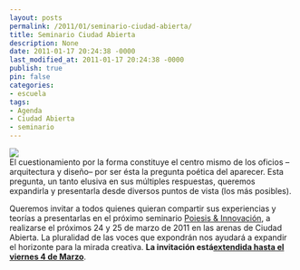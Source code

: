 ```yaml
---
layout: posts
permalink: /2011/01/seminario-ciudad-abierta/
title: Seminario Ciudad Abierta
description: None
date: 2011-01-17 20:24:38 -0000
last_modified_at: 2011-01-17 20:24:38 -0000
publish: true
pin: false
categories:
- escuela
tags:
- Agenda
- Ciudad Abierta
- seminario
---
```

[![](http://www.ead.pucv.cl/wp-content/archivos/2011/01/taller-amereida-605x403.jpg)](http://www.ead.pucv.cl/wp-content/archivos/2011/01/taller-amereida.jpg "CL ame 10 - taller amereida trimestre 1 - 289")  
El cuestionamiento por la forma constituye el centro mismo de los oficios –arquitectura y diseño– por ser ésta la pregunta poética del aparecer. Esta pregunta, un tanto elusiva en sus múltiples respuestas, queremos expandirla y presentarla desde diversos puntos de vista (los más posibles).

Queremos invitar a todos quienes quieran compartir sus experiencias y teorías a presentarlas en el próximo seminario [Poiesis & Innovación](http://seminarios.ead.pucv.cl/), a realizarse el próximos 24 y 25 de marzo de 2011 en las arenas de Ciudad Abierta. La pluralidad de las voces que expondrán nos ayudará a expandir el horizonte para la mirada creativa. **La invitación está[extendida hasta el viernes 4 de Marzo](http://seminarios.ead.pucv.cl/poiesis-innovacion/envio-de-ponencias/)**.
